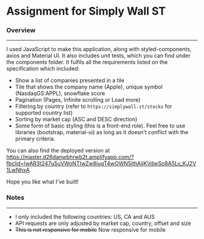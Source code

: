 # Assignment for Simply Wall ST

### Overview

---

I used JavaScript to make this application, along with styled-components, axios and Material UI. It also includes unit tests, which you can find under the components folder. It fulfils all the requirements listed on the specification which included:

- Show a list of companies presented in a tile
- Tile that shows the company name (Apple), unique symbol (NasdaqGS:APPL), snowflake score
- Pagination (Pages, Infinite scrolling or Load more)
- Filtering by country (refer to `https://simplywall.st/stocks` for supported country list)
- Sorting by market cap (ASC and DESC direction)
- Some form of basic styling (this is a front-end role). Feel free to use libraries (bootstrap, material-ui) as long as it doesn't conflict with the primary criteria.

You can also find the deployed version at https://master.d26danwbhrwb2t.amplifyapp.com/?fbclid=IwAR3t247u5uVWoNTIwZw8iugT4wOWN5ithAjjKVdwSo8A5Lv_KJ2V1LwNhxA.

Hope you like what I've built!

### Notes

---

- I only included the following countries: US, CA and AUS
- API requests are only adjusted by market cap, country, offset and size
- ~~This is not responsive for mobile~~ Now responsive for mobile

